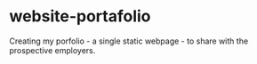 # website-portafolio
Creating my porfolio - a single static webpage -  to share with the prospective employers.
